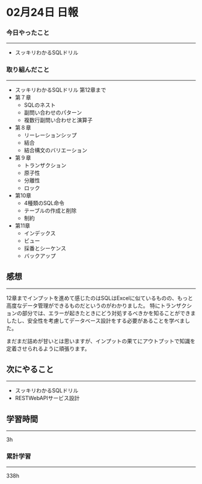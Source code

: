 #  02月24日 日報
###  今日やったこと
---
* スッキリわかるSQLドリル 


### 取り組んだこと
---
* スッキリわかるSQLドリル 第12章まで
* 第７章
  * SQLのネスト
  * 副問い合わせのパターン
  * 複数行副問い合わせと演算子
* 第８章
    * リーレーションシップ
    * 結合
    * 結合構文のバリエーション
* 第９章
    * トランザクション
    * 原子性
    * 分離性
    * ロック
* 第10章
    * 4種類のSQL命令
    * テーブルの作成と削除
    * 制約　
* 第11章
    * インデックス
    * ビュー
    * 採番とシーケンス
    * バックアップ

##  感想
---
12章までインプットを進めて感じたのはSQLはExcelに似ているものの、もっと高度なデータ管理ができるものだというのがわかりました。
特にトランザクションの部分では、エラーが起きたときにどう対処するべきかを知ることができましたし、安全性を考慮してデータベース設計をする必要があることを学べました。

まだまだ詰めが甘いとは思いますが、インプットの果てにアウトプットで知識を定着させられるように頑張ります。


## 次にやること
---
* スッキリわかるSQLドリル
* RESTWebAPIサービス設計

##  学習時間
---

3h

###  累計学習
---

338h
